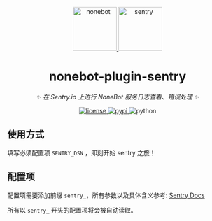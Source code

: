 <!--
 * @Author         : yanyongyu
 * @Date           : 2020-11-23 20:23:12
 * @LastEditors    : yanyongyu
 * @LastEditTime   : 2023-10-02 16:44:50
 * @Description    : None
 * @GitHub         : https://github.com/yanyongyu
-->

<p align="center">
  <a href="https://nonebot.dev/">
    <img src="https://nonebot.dev/logo.png" height="100" alt="nonebot">
  </a>
  <a href="https://sentry.io">
    <img src="https://sentry-brand.storage.googleapis.com/sentry-logo-black.png" height="100" alt="sentry">
  </a>
</p>

<div align="center">

# nonebot-plugin-sentry

_✨ 在 Sentry.io 上进行 NoneBot 服务日志查看、错误处理 ✨_

</div>

<p align="center">
  <a href="https://raw.githubusercontent.com/cscs181/QQ-Github-Bot/master/LICENSE">
    <img src="https://img.shields.io/github/license/cscs181/QQ-Github-Bot.svg" alt="license">
  </a>
  <a href="https://pypi.python.org/pypi/nonebot-plugin-sentry">
    <img src="https://img.shields.io/pypi/v/nonebot-plugin-sentry.svg" alt="pypi">
  </a>
  <img src="https://img.shields.io/badge/python-3.7+-blue.svg" alt="python">
</p>

## 使用方式

填写必须配置项 `SENTRY_DSN` ，即刻开始 sentry 之旅！

## 配置项

配置项需要添加前缀 `sentry_`，所有参数以及具体含义参考: [Sentry Docs](https://docs.sentry.io/platforms/python/configuration/options/)

所有以 `sentry_` 开头的配置项将会被自动读取。
